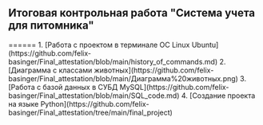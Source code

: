 <h2>Итоговая контрольная работа "Система учета для питомника"</h2>
======
1. [Работа с проектом в терминале ОС Linux Ubuntu](https://github.com/felix-basinger/Final_attestation/blob/main/history_of_commands.md)
2. [Диаграмма с классами животных](https://github.com/felix-basinger/Final_attestation/blob/main/Диаграмма%20животных.png)
3. [Работа с базой данных в СУБД MySQL](https://github.com/felix-basinger/Final_attestation/blob/main/SQL_code.md)
4. [Создание проекта на языке Python](https://github.com/felix-basinger/Final_attestation/tree/main/final_project)